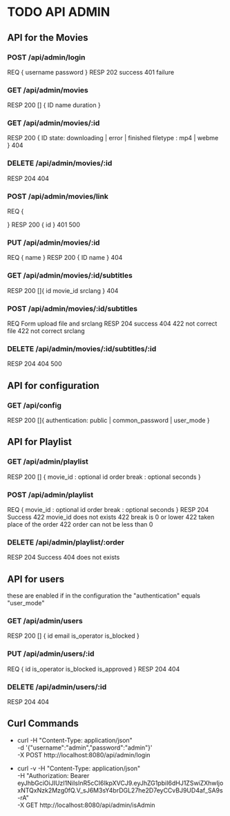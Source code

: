 # TODO API ADMIN

## API for the Movies

### POST /api/admin/login
REQ
{
    username
    password
}
RESP
    202 success
    401 failure

### GET /api/admin/movies
RESP
200 [] {
    ID
    name
    duration
}

### GET /api/admin/movies/:id
RESP
200 {
    ID
    state: downloading | error | finished 
    filetype : mp4 | webme   
}
404

### DELETE /api/admin/movies/:id
RESP
204
404


### POST /api/admin/movies/link
REQ 
{

}
RESP
200 {
    id
}
401
500

### PUT /api/admin/movies/:id
REQ
{
    name
}
RESP
200 {
    ID
    name
}
404

### GET /api/admin/movies/:id/subtitles
RESP
200 []{
    id
    movie_id
    srclang
}
404


### POST /api/admin/movies/:id/subtitles
REQ
Form upload file and srclang
RESP
204 success
404
422 not correct file
422 not correct srclang

### DELETE /api/admin/movies/:id/subtitles/:id
RESP
204
404 
500

## API for configuration
### GET /api/config
RESP
200 []{
    authentication: public | common_password | user_mode
}

## API for Playlist

### GET /api/admin/playlist
RESP
200 [] {
    movie_id : optional id
    order
    break : optional seconds
}

### POST /api/admin/playlist
REQ
{
    movie_id : optional id
    order
    break : optional seconds
}
RESP
204 Success
422 movie_id does not exists
422 break is 0 or lower
422 taken place of the order
422 order can not be less than 0

### DELETE /api/admin/playlist/:order
RESP
204 Success
404 does not exists

## API for users
these are enabled if in the configuration the "authentication" equals "user_mode"


### GET /api/admin/users
RESP
200 [] {
    id
    email
    is_operator
    is_blocked
}

### PUT /api/admin/users/:id
REQ
{
    id
    is_operator
    is_blocked
    is_approved
}
RESP
204
404

### DELETE /api/admin/users/:id
RESP
204
404




## Curl Commands
- curl -H "Content-Type: application/json" \
 -d '{"username":"admin","password":"admin"}' \
 -X POST  http://localhost:8080/api/admin/login

- curl -v -H "Content-Type: application/json" \
    -H "Authorization: Bearer eyJhbGciOiJIUzI1NiIsInR5cCI6IkpXVCJ9.eyJhZG1pbiI6dHJ1ZSwiZXhwIjoxNTQxNzk2Mzg0fQ.V_sJ6M3sY4brDGL27he2D7eyCCvBJ9UD4af_SA9s-rA" \
    -X GET http://localhost:8080/api/admin/isAdmin